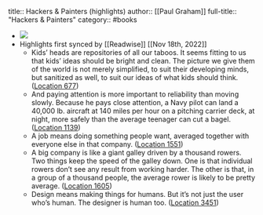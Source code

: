 title:: Hackers & Painters (highlights)
author:: [[Paul Graham]]
full-title:: "Hackers & Painters"
category:: #books

- ![](https://images-na.ssl-images-amazon.com/images/I/510MQ9%2BtuRL._SL200_.jpg)
- Highlights first synced by [[Readwise]] [[Nov 18th, 2022]]
	- Kids’ heads are repositories of all our taboos. It seems fitting to us that kids’ ideas should be bright and clean. The picture we give them of the world is not merely simplified, to suit their developing minds, but sanitized as well, to suit our ideas of what kids should think. ([Location 677](https://readwise.io/to_kindle?action=open&asin=B0026OR2NQ&location=677))
	- And paying attention is more important to reliability than moving slowly. Because he pays close attention, a Navy pilot can land a 40,000 lb. aircraft at 140 miles per hour on a pitching carrier deck, at night, more safely than the average teenager can cut a bagel. ([Location 1139](https://readwise.io/to_kindle?action=open&asin=B0026OR2NQ&location=1139))
	- A job means doing something people want, averaged together with everyone else in that company. ([Location 1551](https://readwise.io/to_kindle?action=open&asin=B0026OR2NQ&location=1551))
	- A big company is like a giant galley driven by a thousand rowers. Two things keep the speed of the galley down. One is that individual rowers don’t see any result from working harder. The other is that, in a group of a thousand people, the average rower is likely to be pretty average. ([Location 1605](https://readwise.io/to_kindle?action=open&asin=B0026OR2NQ&location=1605))
	- Design means making things for humans. But it’s not just the user who’s human. The designer is human too. ([Location 3451](https://readwise.io/to_kindle?action=open&asin=B0026OR2NQ&location=3451))